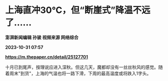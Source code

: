 # 上海直冲30℃，但“断崖式”降温不远了……
**澎湃新闻编辑 孙骏 视频来源 网络综合**

**2023-10-31 07:57**

**https://m.thepaper.cn/detail/25127701**

十月已到尾声，按理说应进入深秋。但这几天，魔都却没有一丝丝秋风的感觉。随着周末"到货"，上海的气温也将一路下滑，下周的最高温度或将跌入1字头。